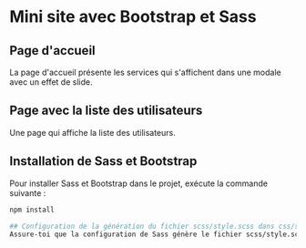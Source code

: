 # Mini site avec Bootstrap et Sass

## Page d'accueil
La page d'accueil présente les services qui s'affichent dans une modale avec un effet de slide.

## Page avec la liste des utilisateurs
Une page qui affiche la liste des utilisateurs.

## Installation de Sass et Bootstrap
Pour installer Sass et Bootstrap dans le projet, exécute la commande suivante :

```bash
npm install

## Configuration de la génération du fichier scss/style.scss dans css/style.css
Assure-toi que la configuration de Sass génère le fichier scss/style.scss dans css/style.css.

